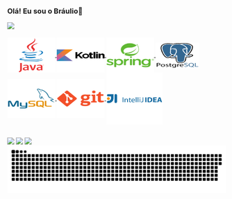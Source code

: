 ### Olá! Eu sou o Bráulio👋


 

<div>
  <a href="https://github.com/Braulio-Carvalho">   
  <img height="180" src="https://github-readme-stats.vercel.app/api?username=Braulio-Carvalho&show_icons=true&theme=tokyonight&include_all_commits=true&count_private=true"/>
<!--  <img height="180em" src="https://github-readme-stats.vercel.app/api/top-langs/?username=Braulio-Carvalho&layout=compact&langs_count=7&theme=tokyonight"/> -->
	  <div style="display: inline_block"><br> 
  <img align="center" alt="Braulio-Java" height="80" width="110" src="https://raw.githubusercontent.com/devicons/devicon/master/icons/java/java-original-wordmark.svg">
  <img align="center" alt="Braulio-kotlin" height="80" width="110" src="https://raw.githubusercontent.com/devicons/devicon/master/icons/kotlin/kotlin-original-wordmark.svg"> 
		<img align="center" alt="Braulio-kotlin" height="80" width="110" src="https://github.com/devicons/devicon/blob/master/icons/spring/spring-original-wordmark.svg"> 
		<img align="center" alt="Braulio-kotlin" height="60" width="100" src="https://github.com/devicons/devicon/blob/master/icons/postgresql/postgresql-original-wordmark.svg"> 
		<img align="center" alt="Braulio-kotlin" height="90" width="110" src="https://github.com/devicons/devicon/blob/master/icons/mysql/mysql-original-wordmark.svg"> 
		<img align="center" alt="Braulio-kotlin" height="90" width="110" src="https://github.com/devicons/devicon/blob/master/icons/git/git-plain-wordmark.svg">
  <img align="center" alt="Braulio-kotlin" height="120" width="130" src="https://github.com/devicons/devicon/blob/master/icons/intellij/intellij-original-wordmark.svg">
	
   </div>
  
  ##
 
<div> 	

  <a href = "mailto:braulio.github@gmail.com"><img src="https://img.shields.io/badge/-Gmail-%23333?style=for-the-badge&logo=gmail&logoColor=white" target="_blank"></a>
  <a href="https://www.linkedin.com/in/Braulio-Carvalho" target="_blank"><img src="https://img.shields.io/badge/-LinkedIn-%230077B5?style=for-the-badge&logo=linkedin&logoColor=white" target="_blank"></a> 
  <a href="https://medium.com/@Braulio_Carvalho" target="_blank"><img src="https://img.shields.io/badge/Medium-12100E?style=for-the-badge&logo=medium&logoColor=white" target="_blank"></a> 
 ![Snake animation](https://github.com/Braulio-Carvalho/Braulio-Carvalho/blob/output/github-contribution-grid-snake.svg)


</div>
 
 


